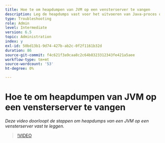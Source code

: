 ```yaml
---
title: Hoe te om heapdumpen van JVM op een vensterserver te vangen
description: Leg de heapdumps vast voor het uitvoeren van Java-proces op een Windows-server
type: Troubleshooting
role: Admin
level: Intermediate
version: 6.5
topic: Administration
index: y
exl-id: 50bd13b1-9d74-427b-ab2c-0f2f1161b32d
duration: 86
source-git-commit: f4c621f3a9caa8c2c64b8323312343fe421a5aee
workflow-type: tm+mt
source-wordcount: '53'
ht-degree: 0%

---
```


# Hoe te om heapdumpen van JVM op een vensterserver te vangen

*Deze video doorloopt de stappen om heapdumps van een JVM op een vensterserver vast te leggen.*

>[!VIDEO](https://video.tv.adobe.com/v/335490?quality=12&learn=on)
